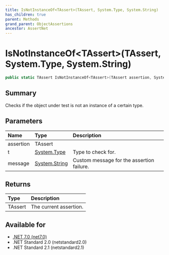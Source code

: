 ```yaml
---
title: IsNotInstanceOf<TAssert>(TAssert, System.Type, System.String)
has_children: true
parent: Methods
grand_parent: ObjectAssertions
ancestor: AssertNet
---
```

# IsNotInstanceOf&lt;TAssert&gt;(TAssert, System.Type, System.String)

```csharp
public static TAssert IsNotInstanceOf<TAssert>(TAssert assertion, System.Type t, System.String message);
```

## Summary
Checks if the object under test is not an instance of a certain type.

## Parameters
| Name      | Type                                                                        | Description                               |
|:----------|:----------------------------------------------------------------------------|:------------------------------------------|
| assertion | TAssert                                                                     |                                           |
| t         | [System.Type](https://learn.microsoft.com/en-us/dotnet/api/system.type)     | Type to check for.                        |
| message   | [System.String](https://learn.microsoft.com/en-us/dotnet/api/system.string) | Custom message for the assertion failure. |


## Returns
| Type    | Description            |
|:--------|:-----------------------|
| TAssert | The current assertion. |

## Available for
- [.NET 7.0 (net7.0)](https://versionsof.net/core/7.0/)
- .NET Standard 2.0 (netstandard2.0)
- .NET Standard 2.1 (netstandard2.1)

